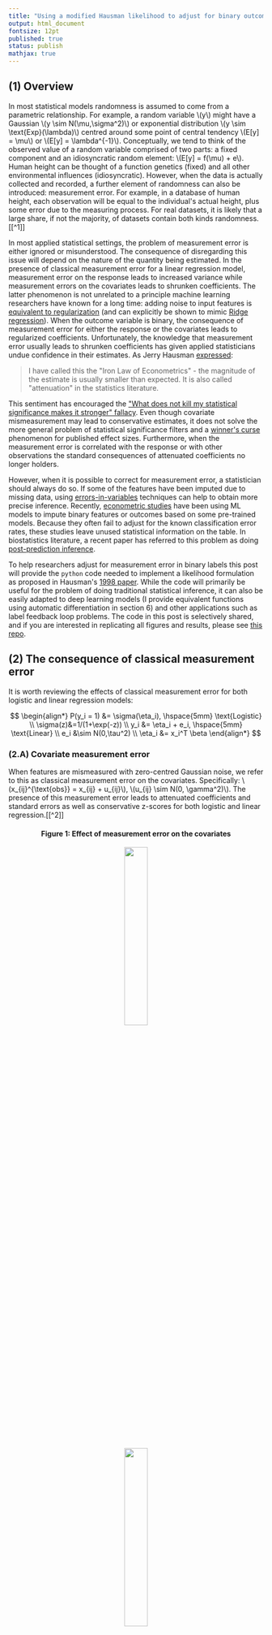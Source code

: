 ```yaml
---
title: "Using a modified Hausman likelihood to adjust for binary outcomes label error"
output: html_document
fontsize: 12pt
published: true
status: publish
mathjax: true
---
```


## (1) Overview

In most statistical models randomness is assumed to come from a parametric relationship. For example, a random variable \\(y\\) might have a Gaussian \\(y \sim N(\mu,\sigma^2)\\) or exponential distribution \\(y \sim \text{Exp}(\lambda)\\) centred around some point of central tendency \\(E[y] = \mu\\) or \\(E[y] = \lambda^{-1}\\). Conceptually, we tend to think of the observed value of a random variable comprised of two parts: a fixed component and an idiosyncratic random element: \\(E[y] = f(\mu) + e\\). Human height can be thought of a function genetics (fixed) and all other environmental influences (idiosyncratic). However, when the data is actually collected and recorded, a further element of randomness can also be introduced: measurement error. For example, in a database of human height, each observation will be equal to the individual's actual height, plus some error due to the measuring process. For real datasets, it is likely that a large share, if not the majority, of datasets contain both kinds randomness.[[^1]] 

In most applied statistical settings, the problem of measurement error is either ignored or misunderstood. The consequence of disregarding this issue will depend on the nature of the quantity being estimated. In the presence of classical measurement error for a linear regression model, measurement error on the response leads to increased variance while measurement errors on the covariates leads to shrunken coefficients. The latter phenomenon is not unrelated to a principle machine learning researchers have known for a long time: adding noise to input features is [equivalent to regularization](https://www.microsoft.com/en-us/research/wp-content/uploads/2016/02/bishop-tikhonov-nc-95.pdf) (and can explicitly be shown to mimic [Ridge regression](http://madrury.github.io/jekyll/update/statistics/2017/08/12/noisy-regression.html)). When the outcome variable is binary, the consequence of measurement error for either the response or the covariates leads to regularized coefficients. Unfortunately, the knowledge that measurement error usually leads to shrunken coefficients has given applied statisticians undue confidence in their estimates. As Jerry Hausman [expressed](https://www.aeaweb.org/articles?id=10.1257/jep.15.4.57):

> I have called this the "Iron Law of Econometrics" - the magnitude of the estimate is usually smaller than expected. It is also called "attenuation" in the statistics literature.

This sentiment has encouraged the ["What does not kill my statistical significance makes it stronger" fallacy](https://statmodeling.stat.columbia.edu/2017/02/06/not-kill-statistical-significance-makes-stronger-fallacy/). Even though covariate mismeasurement may lead to conservative estimates, it does not solve the more general problem of statistical significance filters and a [winner's curse](http://www.erikdrysdale.com/winners_curse/) phenomenon for published effect sizes. Furthermore, when the measurement error is correlated with the response or with other observations the standard consequences of attenuated coefficients no longer holders.

However, when it is possible to correct for measurement error, a statistician should always do so. If some of the features have been imputed due to missing data, using [errors-in-variables](https://en.wikipedia.org/wiki/Errors-in-variables_models) techniques can help to obtain more precise inference. Recently, [econometric studies](https://osf.io/preprints/socarxiv/453jk/) have been using ML models to impute binary features or outcomes based on some pre-trained models. Because they often fail to adjust for the known classification error rates, these studies leave unused statistical information on the table. In biostatistics literature, a recent paper has referred to this problem as doing [post-prediction inference](https://www.biorxiv.org/content/10.1101/2020.01.21.914002v1.full.pdf). 

To help researchers adjust for measurement error in binary labels this post will provide the `python` code needed to implement a likelihood formulation as proposed in Hausman's [1998 paper](https://econpapers.repec.org/article/eeeeconom/v_3a87_3ay_3a1998_3ai_3a2_3ap_3a239-269.htm). While the code will primarily be useful for the problem of doing traditional statistical inference, it can also be easily adapted to deep learning models (I provide equivalent functions using automatic differentiation in section 6) and other applications such as label feedback loop problems. The code in this post is selectively shared, and if you are interested in replicating all figures and results, please see [this repo](https://github.com/ErikinBC/label_error).


## (2) The consequence of classical measurement error

It is worth reviewing the effects of classical measurement error for both logistic and linear regression models:

$$
\begin{align*}
P(y_i = 1) &= \sigma(\eta_i), \hspace{5mm} \text{Logistic} \\ 
\sigma(z)&=1/(1+\exp(-z)) \\
y_i &= \eta_i + e_i, \hspace{5mm} \text{Linear} \\ 
e_i &\sim N(0,\tau^2) \\
\eta_i &= x_i^T \beta
\end{align*}
$$

### (2.A) Covariate measurement error

When features are mismeasured with zero-centred Gaussian noise, we refer to this as classical measurement error on the covariates. Specifically: \\(x_{ij}^{\text{obs}} = x_{ij} + u_{ij}\\), \\(u_{ij} \sim N(0, \gamma^2)\\). The presence of this measurement error leads to attenuated coefficients and standard errors as well as conservative z-scores for both logistic and linear regression.[[^2]]

<center><h4><b>Figure 1: Effect of measurement error on the covariates</b></h4></center>
<center><p><img src="/figures/ge_me_covar_logit.png" width="30%"></p></center>
<center><p><img src="/figures/ge_me_covar_linreg.png" width="30%"></p></center>
<center><i>"Noise" means column has a coefficient of zero</i></center>

This is the most benign type of measurement error because it effectively acts as regularization (similar to the way a prior does in Bayesian inference). When a column is stochastically unrelated to the response, adding noise (\\(\gamma\\)) will reduce the magnitude of statistically significant findings. The winner's curse problem is diminished with type of noise.[[^3]]

### (2.B) Label measurement error

Next, we will see how measurement error for the response variable impacts statistical inference. 

$$
\begin{align*}
P(y_i^{\text{obs}} = 1) &= \sigma(\eta_i + u_i), \hspace{5mm} \text{Logistic} \tag{1}\label{eq:noise1} \\
y_i^{\text{obs}} &= y_i + u_i = \eta_i + e_i  + u_i, \hspace{5mm} \text{Linear} \\
u_i &\sim N(0, \gamma^2) \\
\end{align*}
$$

To allow for consistent comparisons between the logistic and linear models, the label noise in this formulation occurs through skewing the logits (and hence probabilities) of the underlying logistic distribution (\eqref{eq:noise1}).

<br>
<center><h4><b>Figure 2: Effect of measurement error on the response</b></h4></center>
<center><p><img src="/figures/ge_me_resp_logit.png" width="30%"></p></center>
<center><p><img src="/figures/ge_me_resp_linreg.png" width="30%"></p></center>
<center><i>"Noise" means column has a coefficient of zero</i></center>

Unlike the case of covariate measurement error, the consequence of label measurement error for logistic and linear regression differs. For logistic regression, features with non-zero coefficients attenuate towards zero, whilst covariates with no relationship to the response maintain their (zero-centred) distribution. For linear regression however, the increase in label variance causes the variation in coefficient estimates to expand. This means that measurement error in the response exacerbates the winner's curse phenomena for statistically significant results. 

In summary, even when the measurement error comes from a zero-centred Gaussian distribution, its effects will depend on whether it occurs applies to the covariates or the label, as well as whether the underlying data generated process is linear or logistic. We can summarize these results as follows:

| Feature (model) | Covariate error | Label error |
| -----------        |    -----:  |   ------ |
| Regressor (logistic) | Regularization | Regularization |
| Noise columns (logistic) | Regularization | No effect |
| Regressor (linear) | Regularization | Increased variance |
| Noise columns (linear) | Regularization | Increased variance |

## (3) Hausman estimator

Recall that in the previous formulation for logistic regression, the noise occurs within the inverse link function for the logistic model (\eqref{eq:noise1}). One could also imagine the label error for a binary outcomes model occurring after the realization (i.e. "label flipping"), rather than through skewing the probabilities:

$$
\begin{align*}
y_i^{\text{obs}}  &= \begin{cases}
1 & \text{ if } y_i = 1 \text{ with prob } 1-\alpha_1 \\
0 & \text{ if } y_i = 1 \text{ with prob } \alpha_1 \\
0 & \text{ if } y_i = 0 \text{ with prob } 1-\alpha_0 \\
1 & \text{ if } y_i = 0 \text{ with prob } \alpha_0 \\
\end{cases} \tag{2}\label{eq:noise2}
\end{align*}
$$

While there exists an equivalence between \eqref{eq:noise1} and \eqref{eq:noise2} for some choice noise distribution \\(u_i\sim N(\mu,\gamma^2)\\), the label flipping framework of \eqref{eq:noise2} is more conceptually appealing and forms the basis of the modified likelihood method proposed by Hausman (1998). 

$$
\begin{align*}
\alpha_0 &= P(y_i^{obs} = 1 | y_i=0 ) \hspace{1cm} \text{(FPR)}  \\
\alpha_1 &= P(y_i^{obs} = 0 | y_i=1 ) \hspace{1cm} \text{(FNR)} \\
E[y_i | x_i] &= P(y_i=1 | x_i) = \underbrace{\alpha_0}_{\text{(FPR)}} + \underbrace{(1-\alpha_0-\alpha_1)}_{\text{(TPR)}} F(\eta_i) \tag{3}\label{eq:hausman}
\end{align*}
$$

As equation \eqref{eq:hausman} shows, when the false positive rate (FPR) is above zero, this causes the expected value of observation binary labels to increase since some true zero labels are flipped to ones. In the same vain, an increase in the false negative rate (FNR) causes the observed label balance to decrease since some true ones are observed as zeros. Assuming one knew the true values of \\(\alpha_0\\) and \\(\alpha_1\\), one could obtain increasingly precise estimates of the coefficient parameters \\(\beta\\) by using this probabilistic formulation in the likelihood. When the data generated process (DGP) is a parametrized version of a Bernoulli distribution, the usual cross-entropy loss to carry out maximum likelihood estimation.

$$
\begin{align*}
a_{01} &= 1-a_0-a_1 \\
\bar{y}_i(\eta_i,a_0,a_1) &= E[y_i | x_i] = a_0 + a_{01}F(\eta_i) \\ 
\ell(\eta) &= \sum_{i=1}^n \big[  y_i \log(\bar{y}_i) + [1-y_i]\log(1-\bar{y}_i) \big] \\
\end{align*}
$$

To calculate the gradients of the log-likelihood function, I found it easiest to use the chain rule by taking the gradients with respect to the linear predictors first, and then the linear predictors with respect to \\(\beta\\).

$$
\begin{align*}
\frac{\partial \ell}{\partial \eta_i} &= a_{01} \cdot F'(\eta_i) \cdot \Bigg[\frac{y_i}{\bar{y}_i} - \frac{1-y_i}{1-\bar{y}_i} \Bigg] \\
\frac{\partial \ell}{\partial \eta} &= \begin{pmatrix} \frac{\partial \ell}{\partial \eta_1} & \frac{\partial \ell}{\partial \eta_2} & \dots & \frac{\partial \ell}{\partial \eta_n} \end{pmatrix}^T \\
\frac{\partial \ell}{\partial \beta} &= X^T \frac{\partial \ell}{\partial \eta} \\
\frac{\partial \ell}{\partial a_0} &= \sum_i (1-F(\eta_i))\cdot \Bigg[\frac{y_i}{\bar{y}_i} - \frac{1-y_i}{1-\bar{y}_i} \Bigg] \\
\frac{\partial \ell}{\partial a_1} &= \sum_i F(\eta_i)\cdot \Bigg[\frac{1-y_i}{1-\bar{y}_i} - \frac{y_i}{\bar{y}_i} \Bigg] \\
\frac{\partial \ell}{\partial \gamma} &= \begin{pmatrix} \partial \ell/\partial a_0 \\ \partial \ell / \partial a_1 \\ \partial \ell / \partial \beta \end{pmatrix}_{(p+2) \times 1} \\
\gamma &= \begin{pmatrix} a_0 & a_1 & \beta \end{pmatrix}^T
\end{align*}
$$

The gradient matches the usual cross-entropy loss, the only difference being that \\(\bar{y}_i\\) is a function of \\(a_0\\) and \\(a_1\\) is addition to some sigmoid-like function \\(F\\). If \\(F\\) is the sigmoid function then \\(F'=F(1-F)\\), for example. The terms for the Hessian can be derived with a bit of extra work:

$$
\begin{align*}
\frac{\partial \ell^2}{\partial \eta_i^2} &= a_{01} \Bigg\{ F''(\eta_i)\Bigg[ \frac{1-y_i}{1-\bar{y}_i} - \frac{y_i}{\bar{y}_i} \Bigg] - a_{01} [F'(\eta_i)]^2 \Bigg[ \frac{y_i}{\bar{y}_i^2}  + \frac{1-y_i}{(1-\bar{y}_i)^2} \Bigg]  \Bigg\} \\
\frac{\partial \ell^2}{\partial \eta \partial \eta^T} &= \text{diag}\begin{pmatrix} \frac{\partial \ell^2}{\partial \eta_1^2} &  \dots & \frac{\partial \ell^2}{\partial \eta_n^2} \end{pmatrix} \\
\frac{\partial \ell^2}{\partial \beta \partial \beta^T} &= X^T \Bigg[ \frac{\partial \ell^2}{\partial \eta \partial \eta^T} \Bigg]_{n \times n}  X \\ 
\frac{\partial \ell^2}{\partial \eta_i \partial a_0} &= -F'(\eta_i) \Bigg\{ \frac{y_i}{\bar{y}_i} - \frac{1-y_i}{1-\bar{y}_i} + a_{01}(1-F(\eta_i))\Bigg[ \frac{y_i}{\bar{y}_i^2}  + \frac{1-y_i}{(1-\bar{y}_i)^2} \Bigg]  \Bigg\} \\
\frac{\partial \ell^2}{\partial \eta_i \partial a_1} &= F'(\eta_i) \Bigg\{ \frac{1-y_i}{1-\bar{y}_i} - \frac{y_i}{\bar{y}_i} + a_{01} F(\eta_i) \Bigg[ \frac{y_i}{\bar{y}_i^2}  + \frac{1-y_i}{(1-\bar{y}_i)^2} \Bigg]  \Bigg\} \\
\frac{\partial \ell^2}{\partial \eta \partial a_j} &= \begin{bmatrix} \frac{\partial \ell^2}{\partial \eta_1 \partial a_j} & \dots & \frac{\partial \ell^2}{\partial \eta_n \partial a_j} \end{bmatrix}^T_{n \times 1} \\
\frac{\partial \ell^2}{\partial a_j \partial \beta} &= X^T \frac{\partial \ell^2}{\partial \eta \partial a_j}   \\
\frac{\partial \ell^2}{\partial a_0^2} &= - [1-F(\eta_i)]^2 \Bigg[ \frac{y_i}{\bar{y}_i^2}  + \frac{1-y_i}{(1-\bar{y}_i)^2} \Bigg] \\
\frac{\partial \ell^2}{\partial a_1^2} &= - [F(\eta_i)]^2 \Bigg[ \frac{y_i}{\bar{y}_i^2}  + \frac{1-y_i}{(1-\bar{y}_i)^2} \Bigg] \\
\frac{\partial \ell^2}{\partial a_0 \partial a_1} &= F(\eta_i)[1-F(\eta_i)] \Bigg[ \frac{y_i}{\bar{y}_i^2}  + \frac{1-y_i}{(1-\bar{y}_i)^2} \Bigg] \\
\frac{\partial \ell^2}{\partial \gamma \partial \gamma^T} &= 
\begin{pmatrix} \frac{\partial \ell^2}{\partial a_0^2} & \frac{\partial \ell^2}{\partial a_0 \partial a_1} & \frac{\partial \ell^2}{\partial a_0 \partial \beta}^T \\ 
\frac{\partial \ell^2}{\partial a_1 \partial a_0} & \frac{\partial \ell^2}{\partial a_1^2}  & \frac{\partial \ell^2}{\partial a_1 \partial \beta}^T \\
\frac{\partial \ell^2}{\partial a_0 \partial \beta} & \frac{\partial \ell^2}{\partial a_1 \partial \beta} & \frac{\partial \ell^2}{\partial \beta \partial \beta^T} \end{pmatrix}
\end{align*}
$$

While I have used the sigmoid function \\(\sigma\\) for \\(F\\), other functions can be chosen such as the probit function. With these likelihood, gradient, and hessian functions, any standard optimization routine can be used to find the parameters which minimize the (negative) log-likelihood. The original Hausman paper showed that parameters \\((\alpha_0, \alpha_1, \beta)\\) are identifiability and can be consistently estimated if \\(F\\) is non-linear and \\(\alpha_0 + \alpha_1 < 1\\). When \\((\alpha_0, \alpha_1)\\) are known or estimated in advance, these parameters can be fixed. 

## (4) Hausman model class

The code block below provides the necessary functions needed to carry out optimization of the Hausman-modified cross-entropy loss. I have structured the `LogisticHausman` class to match `sklearn` with `fit`, `predict_proba`, and `predict` methods. When the model class is initialized, the user can specify whether \\((\alpha_0,\alpha_1)\\) should be fixed in advance, and if so, at what values (the default is zero). Hence, to obtain a normal logistic regression estimator, the class can be called as follows: `mdl = LogisticHausman(fixed=True, a0=0, a1=0)`. There are several other attributes that can be set: i) `add_int` is a boolean as to whether a column of ones should be added to the `x` matrix, ii) `F` is some sigmoid-like function (default is the `sigmoid` function), and `thresh` is the operating threshold to convert predicted probabilities into a one or a zero. 

For those interested in the details of the optimization routine there are several notes to make. First, the loss, gradient, and hessian functions are always based on the negative log-likelihood as we are using `scipy`'s minimize function. Second, the choice of CDF function (\\(F(\cdot)\\)) must allow for up to two orders of differentiation, since this is required for the calculation of the hessian (as can be seen in the equations above). Third, when \\((\alpha_0,\alpha_1)\\) are being estimated, optimization bounds are placed to ensure they stay between zero and one. Fourth, I found that for small samples the likelihood function an be very flat flat and it will result in convergence to large parameter values with a non-invertible Hessian. There is an L2-norm check on the coefficients, but more sophisticated methods such a early stopping or regularization could be used to help with identifiability in these situations.


```python
import numpy as np
import pandas as pd
from funs_support import cvec
from scipy.optimize import minimize
from scipy.optimize import Bounds

def sigmoid(eta, order=0):
    if not isinstance(eta, np.ndarray):
        eta = np.array(eta)
    assert order >= 0 and order <= 2
    p = 1 / (1 + np.exp(-eta))
    if order == 0:
        return p
    elif order == 1:
        return p * (1-p)
    else:
        return 2*p**3 - 3*p**2 + p


# ------- FIXED A0/A1 ------ #

def nll_hausman_fixed(bhat, y, X, F, a0, a1):
    a01 = (1-a0-a1)
    eta = np.dot(X, bhat)
    p = F(eta)
    ybar = a0 + a01*p
    nll = -np.sum(y * np.log(ybar) + (1-y) * np.log(1-ybar))
    return nll

def grad_hausman_fixed(bhat, y, X, F, a0, a1):
    a01 = (1-a0-a1)
    eta = np.dot(X, bhat)
    p = F(eta)
    ybar = a0+a01*p
    pp = F(eta, order=1)
    deta = a01 * pp * (y / ybar - (1-y) / (1 - ybar))
    grad = -X.T.dot(deta)
    return grad


def hess_hausman_fixed(bhat, y, X, F, a0, a1):
    a01 = (1-a0-a1)
    eta = np.dot(X, bhat)
    p = F(eta)
    ybar = a0+a01*p
    pp = F(eta, order=1)
    ppp = F(eta, order=2)
    term1 = y / ybar - (1-y) / (1 - ybar)
    term2 = y / ybar**2 + (1-y) / (1 - ybar)**2
    w = cvec( a01 * (ppp*term1 - a01*pp**2*term2))
    assert len(X) == len(w)
    Xw = X * w
    hess = -Xw.T.dot(X)
    return hess


# ------- VARIALBE A0/A1 ------ #


def nll_hausman_var(abhat, y, X, F, a0=None, a1=None):
    a0, a1, bhat = abhat[0], abhat[1], abhat[2:]
    a01 = (1-a0-a1)
    eta = np.dot(X, bhat)
    p = F(eta)
    ybar = a0 + a01*p
    nll = -np.sum(y * np.log(ybar) + (1-y) * np.log(1-ybar))
    return nll

def grad_hausman_var(abhat, y, X, F, a0=None, a1=None):
    a0, a1, bhat = abhat[0], abhat[1], abhat[2:]
    a01 = (1-a0-a1)
    eta = np.dot(X, bhat)
    p = F(eta)
    ybar = a0+a01*p
    term1 = y / ybar
    term2 = (1-y) / (1-ybar)
    pp = F(eta, order=1)
    deta = a01 * pp * (term1 - term2)
    grad_X = -X.T.dot(deta)
    grad_a0 = -np.sum( (1-p)*(term1 - term2) )
    grad_a1 = -np.sum( p*(term2 - term1) )
    grad_a01 = np.array([grad_a0, grad_a1])
    grad = np.append(grad_a01, grad_X)
    return grad

def hess_hausman_var(abhat, y, X, F, a0=None, a1=None):
    a0, a1, bhat = abhat[0], abhat[1], abhat[2:]
    a01 = (1-a0-a1)
    eta = np.dot(X, bhat)
    p = F(eta)
    ybar = a0+a01*p
    pp = F(eta, order=1)
    ppp = F(eta, order=2)
    term1 = y / ybar - (1-y) / (1 - ybar)
    term2 = y / ybar**2 + (1-y) / (1 - ybar)**2
    w_eta = cvec( a01 * (ppp*term1 - a01*pp**2*term2))
    dl2deta2 = (X * w_eta).T.dot(X)
    dl2detada0 = X.T.dot(-pp*(term1 + a01*(1-p)*term2 ))
    dl2detada1 = X.T.dot(pp*(-term1 + a01*p*term2 ))
    dl2da02 = np.sum( -(1-p)**2*term2 )
    dl2da12 = np.sum( -p**2*term2 )
    dl2da0a1 = np.sum( p*(1-p)*term2 )
    # Construct hessian
    hess = np.zeros([X.shape[1]+2, X.shape[1]+2])
    hess[0, 0] = dl2da02
    hess[1, 1] = dl2da12
    hess[0, 1] = hess[1, 0] = dl2da0a1
    hess[0,2:] = hess[2:,0] = dl2detada0
    hess[1,2:] = hess[2:,1] = dl2detada1
    hess[2:,2:] = dl2deta2
    hess = -hess  # for negative loss
    return hess

# ------- SKLEARN-LIKE ------ #
class LogisticHausman():
    def __init__(self, fixed=True, a0=0, a1=0, add_int=True, F=sigmoid, thresh=0.5):
        if not isinstance(a0, np.ndarray):
            a0 = np.array([a0])
        if not isinstance(a1, np.ndarray):
            a1 = np.array([a1])
        assert np.all((a1 >= 0) & (a1 <= 1))
        assert np.all((a0 >= 0) & (a0 <= 1))
        assert (thresh >= 0) & (thresh <= 1)
        assert isinstance(fixed, bool) and isinstance(add_int, bool)
        self.thresh = thresh
        self.fixed = fixed
        self.a0 = a0
        self.a1 = a1
        self.add_int = add_int
        self.F = F
        if fixed:
            self.loss = nll_hausman_fixed
            self.grad = grad_hausman_fixed
            self.hess = hess_hausman_fixed
        else:
            self.loss = nll_hausman_var
            self.grad = grad_hausman_var
            self.hess = hess_hausman_var
        
    def grad(self, bhat, X, y):
        return self.grad(bhat, y, X, self.F, self.a0, self.a1)

    def loss(self, bhat, X, y):
        return self.loss(bhat, y, X, self.F, self.a0, self.a1)

    def fit(self, X, y, method='L-BFGS-B'):
        assert method in ['L-BFGS-B','trust-constr']
        assert isinstance(X, np.ndarray) & isinstance(y, np.ndarray)
        assert np.all(~np.isnan(X)) and np.all(~np.isnan(X))
        n, self.p = X.shape
        assert n == len(y)
        if self.add_int:
            X = np.c_[np.ones(n),X.copy()]
            self.cn = 'b'+pd.Series(range(self.p+1)).astype(str)
            self.p += 1
        else:
            self.cn = 'b'+pd.Series(range(1,self.p+1)).astype(str)
        binit = np.zeros(self.p)
        if self.add_int:
            ybar = y.mean()
            binit[0] = np.log(ybar/(1-ybar))
        if not self.fixed:
            binit = np.append([0,0], binit)
            self.cn = pd.Series(['a0','a1']).append(self.cn).reset_index(None,drop=True)
        opts = (y, X, self.F, self.a0, self.a1)
        if self.fixed:
            optim = minimize(fun=self.loss, jac=self.grad, x0=binit, args=opts, method=method)
        else:
            lb = np.append(np.repeat(0,2),-np.repeat(np.inf, self.p))
            ub = -lb+1
            bounds = Bounds(list(lb), list(ub))
            optim = minimize(fun=self.loss, jac=self.grad, hess=self.hess,
                             x0=binit, args=opts, method=method, bounds=bounds)        
        if np.sum(optim.x ** 2) > 100:
            print('Warning, coefficients are too unstable')
        else:
            self.bhat = optim.x
            self.coef = pd.DataFrame({'cn':self.cn,'bhat':self.bhat})
            # Use inverse of Hessuan for inference
            if self.fixed:
                self.coef = pd.DataFrame({'cn':['a0','a1'],'bhat':[float(self.a0), float(self.a1)]}).append(self.coef)            
            ehess = self.hess(optim.x, y, X, self.F, self.a0, self.a1)
            self.se = np.sqrt(np.diag(np.linalg.pinv(ehess)))
            if self.fixed:
                self.se = np.append([0,0],self.se)
            self.coef = self.coef.assign(se=self.se)

    def predict_proba(self, X):
        assert X.shape[1] == self.p - self.add_int
        assert isinstance(X, np.ndarray)
        if self.add_int:
            eta = X.dot(self.bhat[1:]) + self.bhat[0]
        else:
            eta = X.dot(self.bhat)
        phat = self.F(eta)
        return phat

    def predict(self, X):
        phat = self.predict_proba(X)
        yhat = np.where(phat > self.thresh, 1, 0)
        return yhat
```

A quick check that the the inverse of the Hessian gives us the same standard errors as the `statsmodels` library.


```python
from funs_sims import dgp_logit
import statsmodels.api as sm
n, p = 100, 5
b0, b = 0.5, 0.5
y, x = dgp_logit(n=n ,p=p, b0=b0, b=b, seed=0, add_int=True)
fam_logit = sm.families.Binomial(sm.families.links.logit())
mdl_logit = sm.GLM(endog=y,exog=x,family=fam_logit)
mdl_logit = mdl_logit.fit()
mdl_haus = LogisticHausman(add_int=False)
mdl_haus.fit(x, y)
pct_error = np.abs(mdl_haus.se[2:] / mdl_logit.bse - 1)*100
print('Maximum percentage error: %.4f%%' % pct_error.max())
```

    Maximum percentage error: 0.0008%


## (5) Parameter consistency

To test the statistical efficiency of the Hausman estimator, the convergence rate, bias, and mean-squared error (MSE) will be compared across a range of sample sizes and \\((\alpha_0, \alpha_1)\\) combinations. The underlying DGP follows a logistic distribution, where the probabilities are based on a linear combination of features \\(x_i^T\beta+b\\), and the columns of \\(X\\) are all standard normal Gaussian. There are six columns, three of which are stochastically unrelated to the response. The parameter vector, including the intercept, for each simulation was: \\((0.5,0.5,0.5,0.5,0,0,0)\\). For any realized ones, there is an \\(\alpha_1\\) probability its label is flipped to a zero, and for any realized zeros, there is a \\(\alpha_0\\) probability its label will be flipped to a one. For each draw of the data, three models are fit: i) a Hausman estimator where \\((\alpha_0, \alpha_1)\\) are estimated ("Variable"), ii) a Hausman estimator where \\((\alpha_0, \alpha_1)\\) are fixed to their true value ("Fixed"), and iii) a naive logistic regression model ("Logistic"). 

Figure 3 below shows that the rate of convergence of the Hausman estimator is well above the [lower-bound](https://en.wikipedia.org/wiki/Cram%C3%A9r%E2%80%93Rao_bound) we expect from maximum likelihood estimators: \\(\hat{\beta}-\beta_0 \overset{a}{\sim}N(0,n^{-1})\\). When \\((\alpha_0, \alpha_1)\\) are fixed, the convergence rate approximates that naive logistic regression model. When there is no label flipping in the DGP \\((\alpha_0=0, \alpha_1=0)\\), then it takes around 10K samples for the Fixed/Logistic models to achieve root-n convergence. When \\((\alpha_0, \alpha_1)\\) are estimated by the model, the rate of convergence is even slower, and at least 100K observations are needed for the Variable approach to begin to converge.

<center><h4><b>Figure 3: Rate of convergence</b></h4></center>
<center><p><img src="/figures/gg_root_n.png" width="60%"></p></center>
<center><i>"Noise" means column has a coefficient of zero</i></center>

Which convergence rates provide insight into the statistical efficiency of an estimator, it does not reveal how far off the average estimate is from its true value. Figure 4 shows that for non-zero label flipping properties, the naive logistic regression model remains permanently biased, regardless of the sample size. When the estimator fixes the values of \\((\alpha_0, \alpha_1)\\) to the true value, the bias for all coefficients disappears quickly. For the Variable model, the bias on the intercept is killed quickly, whereas the regressor coefficients require at least 10K samples before they become effectively unbiased. Interestingly, while the bias of the Logistic model is negative (which is as expected given that label noise leads to coefficient attenuation), the bias for the Variable model is positive for smaller samples. Since the most important parameter for calibrating a model's threshold is its intercept, this suggests the Variable model might be able to provide guidance on the true baseline risk. 

<center><h4><b>Figure 4: Parameter bias</b></h4></center>
<center><p><img src="/figures/gg_bias_n.png" width="60%"></p></center>
<center><i>"Noise" means column has a coefficient of zero</i></center>

Unbiased models do not necessarily perform better than biased ones when making predictions due to the bias-variance trade-off. Since the underlying DGP is linear, the MSE of the coefficients provides a good approximation for which model will do the best for prediction-type problems. Figure 5 shows that the Fixed estimator dominates in MSE terms (although this is to be expected because it knows the true value of \\((\alpha_0,\alpha_1)\\)). For the regressor coefficients, the variable model will become to outperform the naive logistic regression somewhere between 1-10K observations. This also implies that there exists some imprecise estimate of \\((\alpha_0,\alpha_1)\\) that when plugged into the estimator would still outperform either approach. 

<center><h4><b>Figure 5: Parameter MSE</b></h4></center>
<center><p><img src="/figures/gg_mse_n.png" width="60%"></p></center>
<center><i>"Noise" means column has a coefficient of zero</i></center>

Lastly, we can see whether the standard errors obtained from the inverse of the Hessian provide reasonable coverage properties. Figure 6 shows the coverage for the 95% confidence intervals for the parameter types. For more than 1K observations, the coverage is fairly close the expected level for the Variable model, although not always. The standard errors for the intercept and the \\((\alpha_0,\alpha_1)\\) do not appear to be converging even for the large sample size case. The Logistic model's coverage collapses to zero since the standard errors are shrinking but the bias remains constant. 

<center><h4><b>Figure 6: Coverage properties</b></h4></center>
<center><p><img src="/figures/gg_cover_n.png" width="60%"></p></center>
<center><i>"Noise" means column has a coefficient of zero</i></center>


## (6) Conclusion

This post has shown how to estimate a logistic-type model in the presence of label error when the outcome is binary. Hausman's proposed modification to likelihood is an intuitive and easy framework that can be used as a loss function in variety of settings. For example, it can adapted for a deep learning framework network:

$$
\begin{align*}
P(y_i=1 | x_i) &= \alpha_0 + (1-\alpha_0-\alpha_1) F(x_i;\theta),
\end{align*}
$$

Where \\(\theta\\) are the parameters of the network. I have implemented the functions found in the `LogisticHausman` class using [automatic differentiation here](https://github.com/ErikinBC/label_error/blob/main/funs_autodiff.py), with [gradient checks](https://github.com/ErikinBC/label_error/blob/main/grad_check.py) showing they are highly precise. One could also use this loss function for other techniques like gradient boosting. A further application of Hausman-logistic loss function is to apply it to machine learning models in a continuous learning setting where [feedback loops](https://arxiv.org/pdf/2101.05673.pdf) will cause some of the labels to mismeasured. 

The simulation results shown in section 5 reveal there is a high cost in allowing the model to estimate \\((\alpha_0, \alpha_1)\\) in terms of convergence rates and mean-squared error. It is possible a naive logistic regression model would outperform the Variable model in terms of accuracy when the sample size is small even though its coefficients would be biased. When a statistical estimate of \\((\alpha_0, \alpha_1)\\) exists, these can either be plugged in as fixed values, or can inform the bounds applied to the minimization problem. The choice of whether to fix or constrain these parameters will be related to the magnitude of the bias-variance trade-off. The optimal choice will ultimately depend on whether the final goal is parameter inference, prediction, or both. Further experimentation into alternative data generating processes, high dimensional data, and more generic machine learning models would be areas of useful research. 
